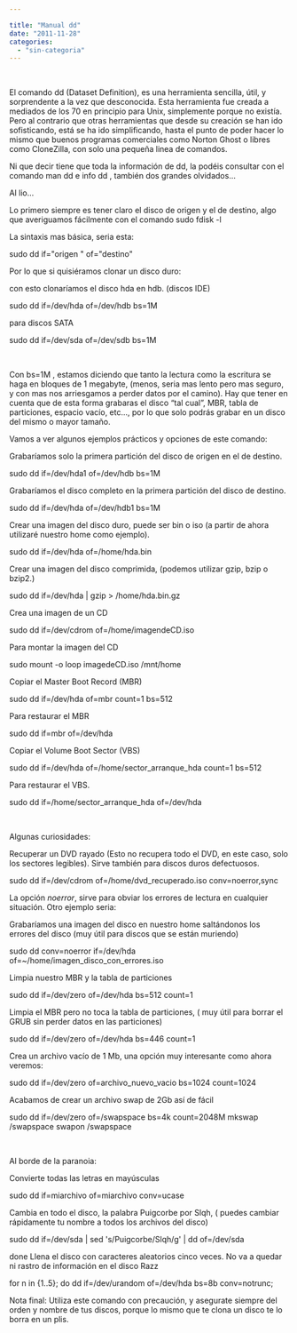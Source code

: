 ```yaml
---

title: "Manual dd"
date: "2011-11-28"
categories: 
  - "sin-categoria"
---
```


 

El comando dd (Dataset Definition), es una herramienta sencilla, útil, y sorprendente a la vez que desconocida. Esta herramienta fue creada a mediados de los 70 en principio para Unix, simplemente porque no existía. Pero al contrario que otras herramientas que desde su creación se han ido sofisticando, está se ha ido simplificando, hasta el punto de poder hacer lo mismo que buenos programas comerciales como Norton Ghost o libres como CloneZilla, con solo una pequeña linea de comandos.

Ni que decir tiene que toda la información de dd, la podéis consultar con el comando man dd e info dd , también dos grandes olvidados...

Al lio...

Lo primero siempre es tener claro el disco de origen y el de destino, algo que averiguamos fácilmente con el comando sudo fdisk -l

La sintaxis mas básica, seria esta:

sudo dd if="origen " of="destino"

Por lo que si quisiéramos clonar un disco duro:

con esto clonaríamos el disco hda en hdb. (discos IDE)

sudo dd if=/dev/hda of=/dev/hdb bs=1M

para discos SATA

sudo dd if=/dev/sda of=/dev/sdb bs=1M

 

Con bs=1M , estamos diciendo que tanto la lectura como la escritura se haga en bloques de 1 megabyte, (menos, seria mas lento pero mas seguro, y con mas nos arriesgamos a perder datos por el camino). Hay que tener en cuenta que de esta forma grabaras el disco “tal cual”, MBR, tabla de particiones, espacio vacío, etc..., por lo que solo podrás grabar en un disco del mismo o mayor tamaño.

Vamos a ver algunos ejemplos prácticos y opciones de este comando:

Grabaríamos solo la primera partición del disco de origen en el de destino.

sudo dd if=/dev/hda1 of=/dev/hdb bs=1M

Grabaríamos el disco completo en la primera partición del disco de destino.

sudo dd if=/dev/hda of=/dev/hdb1 bs=1M

Crear una imagen del disco duro, puede ser bin o iso (a partir de ahora utilizaré nuestro home como ejemplo).

sudo dd if=/dev/hda of=/home/hda.bin

Crear una imagen del disco comprimida, (podemos utilizar gzip, bzip o bzip2.)

sudo dd if=/dev/hda | gzip > /home/hda.bin.gz

Crea una imagen de un CD

sudo dd if=/dev/cdrom of=/home/imagendeCD.iso

Para montar la imagen del CD

sudo mount -o loop imagedeCD.iso /mnt/home

Copiar el Master Boot Record (MBR)

sudo dd if=/dev/hda of=mbr count=1 bs=512

Para restaurar el MBR

sudo dd if=mbr of=/dev/hda

Copiar el Volume Boot Sector (VBS)

sudo dd if=/dev/hda of=/home/sector\_arranque\_hda count=1 bs=512

Para restaurar el VBS.

sudo dd if=/home/sector\_arranque\_hda of=/dev/hda

 

Algunas curiosidades:

Recuperar un DVD rayado (Esto no recupera todo el DVD, en este caso, solo los sectores legibles). Sirve también para discos duros defectuosos.

sudo dd if=/dev/cdrom of=/home/dvd\_recuperado.iso conv=noerror,sync

La opción _noerror_, sirve para obviar los errores de lectura en cualquier situación. Otro ejemplo seria:

Grabaríamos una imagen del disco en nuestro home saltándonos los errores del disco (muy útil para discos que se están muriendo)

sudo dd conv=noerror if=/dev/hda of=~/home/imagen\_disco\_con\_errores.iso

Limpia nuestro MBR y la tabla de particiones

sudo dd if=/dev/zero of=/dev/hda bs=512 count=1

Limpia el MBR pero no toca la tabla de particiones, ( muy útil para borrar el GRUB sin perder datos en las particiones)

sudo dd if=/dev/zero of=/dev/hda bs=446 count=1

Crea un archivo vacío de 1 Mb, una opción muy interesante como ahora veremos:

sudo dd if=/dev/zero of=archivo\_nuevo\_vacio bs=1024 count=1024

Acabamos de crear un archivo swap de 2Gb así de fácil

sudo dd if=/dev/zero of=/swapspace bs=4k count=2048M
mkswap /swapspace
swapon /swapspace

 

Al borde de la paranoia:

Convierte todas las letras en mayúsculas

sudo dd if=miarchivo of=miarchivo conv=ucase

Cambia en todo el disco, la palabra Puigcorbe por Slqh, ( puedes cambiar rápidamente tu nombre a todos los archivos del disco)

sudo dd if=/dev/sda | sed 's/Puigcorbe/Slqh/g' | dd of=/dev/sda

done Llena el disco con caracteres aleatorios cinco veces. No va a quedar ni rastro de información en el disco Razz

for n in {1..5}; do dd if=/dev/urandom of=/dev/hda bs=8b conv=notrunc;

Nota final: Utiliza este comando con precaución, y asegurate siempre del orden y nombre de tus discos, porque lo mismo que te clona un disco te lo borra en un plis.
